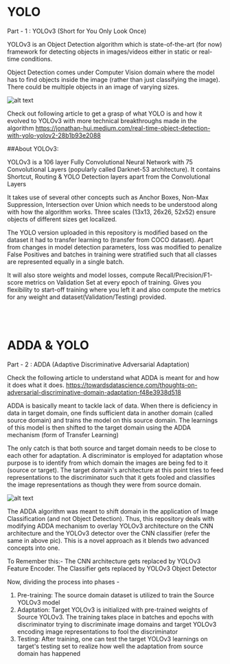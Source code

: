 # YOLO

Part - 1 : YOLOv3 (Short for You Only Look Once)

YOLOv3 is an Object Detection algorithm which is state-of-the-art (for now) framework for detecting objects in images/videos either in static or real-time conditions.

Object Detection comes under Computer Vision domain where the model has to find objects inside the image (rather than just classifying the image). There could be multiple objects in an image of varying sizes.

![alt text](https://miro.medium.com/max/875/1*XbOnbcZmc50hyhhTwhD5QA.png)

Check out following article to get a grasp of what YOLO is and how it evolved to YOLOv3 with more technical breakthroughs made in the algorithm
https://jonathan-hui.medium.com/real-time-object-detection-with-yolo-yolov2-28b1b93e2088

##About YOLOv3:

YOLOv3 is a 106 layer Fully Convolutional Neural Network with 75 Convolutional Layers (popularly called Darknet-53 architecture). It contains Shortcut, Routing & YOLO Detection layers apart from the Convolutional Layers

It takes use of several other concepts such as Anchor Boxes, Non-Max Suppression, Intersection over Union which needs to be understood along with how the algorithm works. Three scales (13x13, 26x26, 52x52) ensure objects of different sizes get localized.

The YOLO version uploaded in this repository is modified based on the dataset it had to transfer learning to (transfer from COCO dataset). Apart from changes in model detection parameters, loss was modified to penalize False Positives and batches in training were stratified such that all classes are represented equally in a single batch.

It will also store weights and model losses, compute Recall/Precision/F1-score metrics on Validation Set at every epoch of training. Gives you flexibility to start-off training where you left it and also compute the metrics for any weight and dataset(Validation/Testing) provided.

<br>
</br>

# ADDA & YOLO

Part - 2 : ADDA (Adaptive Discriminative Adversarial Adaptation)

Check the following article to understand what ADDA is meant for and how it does what it does.
https://towardsdatascience.com/thoughts-on-adversarial-discriminative-domain-adaptation-f48e3938d518

ADDA is basically meant to tackle lack of data. When there is deficiency in data in target domain, one finds sufficient data in another domain (called source domain) and trains the model on this source domain. The learnings of this model is then shifted to the target domain using the ADDA mechanism (form of Transfer Learning)

The only catch is that both source and target domain needs to be close to each other for adaptation. A discriminator is employed for adaptation whose purpose is to identify from which domain the images are being fed to it (source or target). The target domain's architecture at this point tries to feed representations to the discriminator such that it gets fooled and classifies the image representations as though they were from source domain.

![alt text](https://www.researchgate.net/profile/Wang_Mei24/publication/323142148/figure/fig8/AS:631610605072460@1527599111747/The-Adversarial-discriminative-domain-adaptation-ADDA-architecture-96.png)

The ADDA algorithm was meant to shift domain in the application of Image Classification (and not Object Detection). Thus, this repository deals with modifying ADDA mechanism to overlay YOLOv3 architecture on the CNN architecture and the YOLOv3 detector over the CNN classifier (refer the same in above pic). This is a novel approach as it blends two advanced concepts into one.

To Remember this:- The CNN architecture gets replaced by YOLOv3 Feature Encoder. The Classifier gets replaced by YOLOv3 Object Detector

Now, dividing the process into phases -
1. Pre-training: The source domain dataset is utilized to train the Source YOLOv3 model
2. Adaptation: Target YOLOv3 is initialized with pre-trained weights of Source YOLOv3. The training takes place in batches and epochs with discriminator trying to discriminate image domains and target YOLOv3 encoding image representations to fool the discriminator
3. Testing: After training, one can test the target YOLOv3 learnings on target's testing set to realize how well the adaptation from source domain has happened
